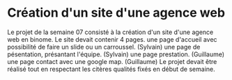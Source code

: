 **Création d'un site d'une agence web**
  ===================================

Le projet de la semaine 07 consisté à la création d'un site d'une agence web en binome. Le site devait contenir 4 pages.
	une page d'accueil avec possibilité de faire un slide ou un carroussel. (Sylvain)
	une page de pésentation, présantant l'équipe. (Sylvain)
	une page prestation. (Guillaume)
	une page contact avec une google map. (Guillaume)
Le projet devait être réalisé tout en respectant les citères qualités fixés en début de semaine.

